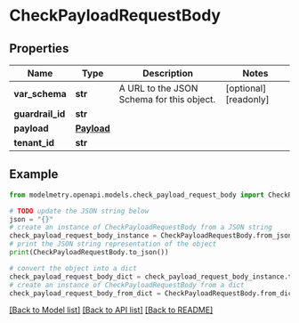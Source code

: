 # CheckPayloadRequestBody


## Properties

Name | Type | Description | Notes
------------ | ------------- | ------------- | -------------
**var_schema** | **str** | A URL to the JSON Schema for this object. | [optional] [readonly] 
**guardrail_id** | **str** |  | 
**payload** | [**Payload**](Payload.md) |  | 
**tenant_id** | **str** |  | 

## Example

```python
from modelmetry.openapi.models.check_payload_request_body import CheckPayloadRequestBody

# TODO update the JSON string below
json = "{}"
# create an instance of CheckPayloadRequestBody from a JSON string
check_payload_request_body_instance = CheckPayloadRequestBody.from_json(json)
# print the JSON string representation of the object
print(CheckPayloadRequestBody.to_json())

# convert the object into a dict
check_payload_request_body_dict = check_payload_request_body_instance.to_dict()
# create an instance of CheckPayloadRequestBody from a dict
check_payload_request_body_from_dict = CheckPayloadRequestBody.from_dict(check_payload_request_body_dict)
```
[[Back to Model list]](../README.md#documentation-for-models) [[Back to API list]](../README.md#documentation-for-api-endpoints) [[Back to README]](../README.md)


